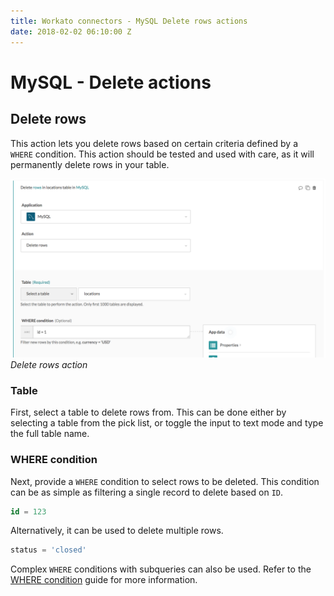 ```yaml
---
title: Workato connectors - MySQL Delete rows actions
date: 2018-02-02 06:10:00 Z
---
```


# MySQL - Delete actions

## Delete rows

This action lets you delete rows based on certain criteria defined by a ` WHERE` condition. This action should be tested and used with care, as it will permanently delete rows in your table.

![Delete action](/assets/images/mysql/delete-rows-action.png)
*Delete rows action*

### Table
First, select a table to delete rows from. This can be done either by selecting a table from the pick list, or toggle the input to text mode and type the full table name.

### WHERE condition
Next, provide a `WHERE` condition to select rows to be deleted. This condition can be as simple as filtering a single record to delete based on `ID`.

```sql
id = 123
```

Alternatively, it can be used to delete multiple rows.

```sql
status = 'closed'
```

Complex `WHERE` conditions with subqueries can also be used. Refer to the [WHERE condition](/connectors/mysql.md#where-condition) guide for more information.

